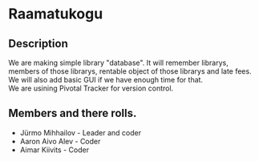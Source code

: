 # Raamatukogu

## Description
We are making simple library "database". It will remember librarys, members of those librarys, rentable object of those librarys and late fees. We will also add basic GUI if we have enough time for that. <br />
We are usining Pivotal Tracker for version control.

## Members and there rolls.
* Jürmo Mihhailov - Leader and coder
* Aaron Aivo Alev - Coder
* Aimar Kiivits - Coder
